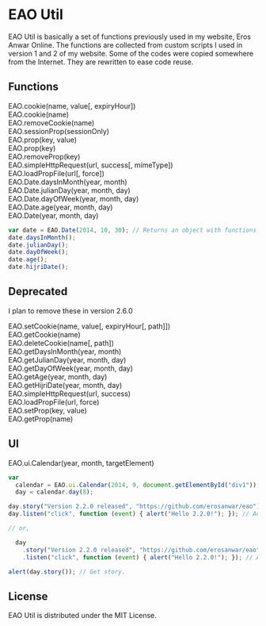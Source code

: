 # EAO Util

EAO Util is basically a set of functions previously used in my website, Eros Anwar Online. The functions are collected from custom scripts I used in version 1 and 2 of my website. Some of the codes were copied somewhere from the Internet. They are rewritten to ease code reuse.

## Functions

EAO.cookie(name, value[, expiryHour])  
EAO.cookie(name)  
EAO.removeCookie(name)  
EAO.sessionProp(sessionOnly)  
EAO.prop(key, value)  
EAO.prop(key)  
EAO.removeProp(key)  
EAO.simpleHttpRequest(url, success[, mimeType])  
EAO.loadPropFile(url[, force])  
EAO.Date.daysInMonth(year, month)  
EAO.Date.julianDay(year, month, day)  
EAO.Date.dayOfWeek(year, month, day)  
EAO.Date.age(year, month, day)  
EAO.Date(year, month, day)

```javascript
var date = EAO.Date(2014, 10, 30); // Returns an object with functions below.
date.daysInMonth();
date.julianDay();
date.dayOfWeek();
date.age();
date.hijriDate();
```
## Deprecated

I plan to remove these in version 2.6.0  
  
EAO.setCookie(name, value[, expiryHour[, path]])  
EAO.getCookie(name)  
EAO.deleteCookie(name[, path])  
EAO.getDaysInMonth(year, month)  
EAO.getJulianDay(year, month, day)  
EAO.getDayOfWeek(year, month, day)  
EAO.getAge(year, month, day)  
EAO.getHijriDate(year, month, day)  
EAO.simpleHttpRequest(url, success)  
EAO.loadPropFile(url, force)  
EAO.setProp(key, value)  
EAO.getProp(name)

## UI

EAO.ui.Calendar(year, month, targetElement)

```javascript
var
  calendar = EAO.ui.Calendar(2014, 9, document.getElementById("div1")),
  day = calendar.day(8);

day.story("Version 2.2.0 released", "https://github.com/erosanwar/eao"); // Set story. 
day.listen("click", function (event) { alert("Hello 2.2.0!"); }); // Add event. 

// or,

  day
    .story("Version 2.2.0 released", "https://github.com/erosanwar/eao") // Set story.
    .listen("click", function (event) { alert("Hello 2.2.0!"); }); // And add event.

alert(day.story()); // Get story.
```

## License

EAO Util is distributed under the MIT License.
